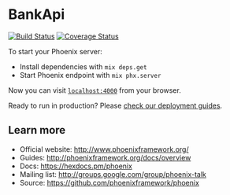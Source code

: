 # BankApi

[![Build Status](https://travis-ci.com/hebertsouza87/elixir-bank-api.svg?branch=master)](https://travis-ci.com/hebertsouza87/elixir-bank-api)
[![Coverage Status](https://coveralls.io/repos/github/hebertsouza87/elixir-bank-api/badge.svg)](https://coveralls.io/github/hebertsouza87/elixir-bank-api)

To start your Phoenix server:

  * Install dependencies with `mix deps.get`
  * Start Phoenix endpoint with `mix phx.server`

Now you can visit [`localhost:4000`](http://localhost:4000) from your browser.

Ready to run in production? Please [check our deployment guides](http://www.phoenixframework.org/docs/deployment).

## Learn more

  * Official website: http://www.phoenixframework.org/
  * Guides: http://phoenixframework.org/docs/overview
  * Docs: https://hexdocs.pm/phoenix
  * Mailing list: http://groups.google.com/group/phoenix-talk
  * Source: https://github.com/phoenixframework/phoenix